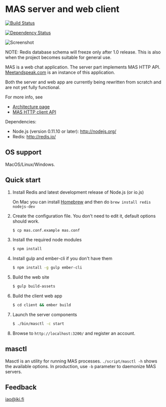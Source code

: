 MAS server and web client
=========================

[![Build Status](https://secure.travis-ci.org/ilkkao/mas.png)](http://travis-ci.org/ilkkao/mas)

[![Dependency Status](https://david-dm.org/ilkkao/mas.png)](http://david-dm.org/ilkkao/mas)

![Screenshot](http://i.imgur.com/ls0pagX.png)

NOTE: Redis database schema will freeze only after 1.0 release. This is also when the project becomes suitable for general use.

MAS is a web chat application. The server part implements MAS
HTTP API. [Meetandspeak.com][] is an instance of this application.

Both the server and web app are currently being rewritten from scratch and are not yet
fully functional.

For more info, see

- [Architecture page](https://github.com/ilkkao/mas/wiki)
- [MAS HTTP client API](http://ilkkao.github.io/mas/api.html)

Dependencies:

- Node.js (version 0.11.10 or later): http://nodejs.org/
- Redis: http://redis.io/

## OS support

MacOS/Linux/Windows.

## Quick start

1. Install Redis and latest development release of Node.js (or io.js)

   On Mac you can install [Homebrew](http://brew.sh/) and then do ```brew install redis nodejs-dev```

2. Create the configuration file. You don't need to edit it, default options should work.

   ```bash
   $ cp mas.conf.example mas.conf
   ```

3. Install the required node modules

   ```bash
   $ npm install
   ```

4. Install gulp and ember-cli if you don't have them

   ```bash
   $ npm install -g gulp ember-cli
   ```

5. Build the web site

   ```bash
   $ gulp build-assets
   ```

6. Build the client web app

   ```bash
   $ cd client && ember build
   ```

6. Launch the server components

   ```bash
   $ ./bin/masctl -c start
   ```

7. Browse to ```http://localhost:3200/``` and register an account.

## masctl

Masctl is an utility for running MAS processes. `./script/masctl -h` shows the available options. In production, use `-b` parameter to daemonize MAS servers.

## Feedback

iao@iki.fi

[meetandspeak.com]: http://meetandspeak.com/
